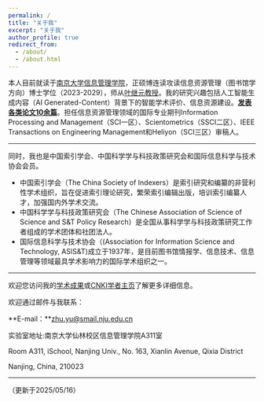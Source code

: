 ```yaml
---
permalink: /
title: "关于我"
excerpt: "关于我"
author_profile: true
redirect_from: 
  - /about/
  - /about.html
---
```


本人目前就读于[南京大学信息管理学院](https://im.nju.edu.cn)，正硕博连读攻读信息资源管理（图书馆学方向）博士学位（2023-2029），师从[叶继元教授](https://im.nju.edu.cn/yjy/list.htm)。我的研究兴趣包括人工智能生成内容（AI Generated-Content）背景下的智能学术评价、信息资源建设。[**发表各类论文10余篇**](/publications/)。担任信息资源管理领域的国际专业期刊Information Processing and Management（SCI一区）、Scientometrics（SSCI二区）、IEEE Transactions on Engineering Management和Heliyon（SCI三区）审稿人。

---
同时，我也是中国索引学会、中国科学学与科技政策研究会和国际信息科学与技术协会会员。

- 中国索引学会（The China Society of Indexers）是索引研究和编纂的非营利性学术组织，旨在促进索引理论研究，繁荣索引编辑出版，培训索引编纂人才，加强国内外学术交流。
- 中国科学学与科技政策研究会（The Chinese Association of Science of Science and S&T Policy Research）是全国从事科学学与科技政策研究工作者组成的学术团体和社团法人。
- 国际信息科学与技术协会（(Association for Information Science and Technology, ASIS&T)成立于1937年，是目前图书馆情报学、信息技术、信息管理等领域最具学术影响力的国际学术组织之一。

---

欢迎您访问我的[学术成果](/publications/)或[CNKI学者主页](https://au.cnki.net/author/personalInfo/000056113681)了解更多详细信息。

欢迎通过邮件与我联系：

**E-mail：**zhu.yu@smail.nju.edu.cn

实验室地址:南京大学仙林校区信息管理学院A311室

Room A311, iSchool, Nanjing Univ., No. 163, Xianlin Avenue, Qixia District 

Nanjing, China, 210023

---

（更新于2025/05/16）